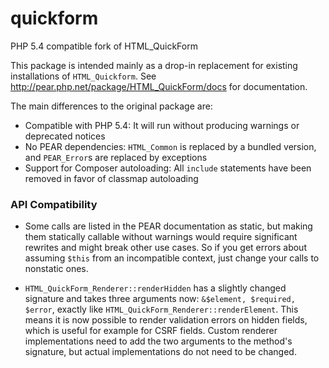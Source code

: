 quickform
=========

PHP 5.4 compatible fork of HTML_QuickForm

This package is intended mainly as a drop-in replacement for existing installations of `HTML_Quickform`. See http://pear.php.net/package/HTML_QuickForm/docs for documentation.

The main differences to the original package are:

 - Compatible with PHP 5.4: It will run without producing warnings or deprecated notices
 - No PEAR dependencies: `HTML_Common` is replaced by a bundled version, and `PEAR_Error`s are replaced by exceptions
 - Support for Composer autoloading: All ``include`` statements have been removed in favor of classmap autoloading

### API Compatibility

 - Some calls are listed in the PEAR documentation as static, but making them statically callable without warnings would require significant rewrites and might break other use cases. So if you get errors about assuming `$this` from an incompatible context, just change your calls to nonstatic ones.

  - `HTML_QuickForm_Renderer::renderHidden` has a slightly changed signature and takes three arguments now: `&$element, $required, $error`, exactly like `HTML_QuickForm_Renderer::renderElement`. This means it is now possible to render validation errors on hidden fields, which is useful for example for CSRF fields. Custom renderer implementations need to add the two arguments to the method's signature, but actual implementations do not need to be changed.
